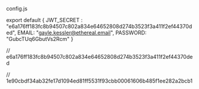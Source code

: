 config.js

export default {
    JWT_SECRET : "e6a176ff183fc8b94507c802a834e64652808d274b3523f3a411f2ef44370ded",
    EMAIL: "gayle.kessler@ethereal.email",
    PASSWORD: "GubcTUq6GbutVs2Rcm"
}


// e6a176ff183fc8b94507c802a834e64652808d274b3523f3a411f2ef44370ded


// 1e90cbdf34ab32fe17d1094ed81ff5531f93cbb00061606b485f1ee282a2bcb1
